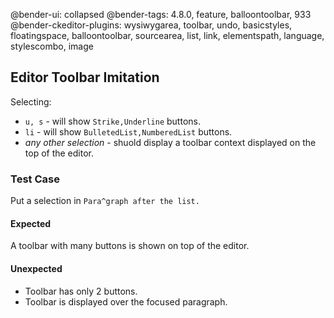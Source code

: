 @bender-ui: collapsed
@bender-tags: 4.8.0, feature, balloontoolbar, 933
@bender-ckeditor-plugins: wysiwygarea, toolbar, undo, basicstyles, floatingspace, balloontoolbar, sourcearea, list, link, elementspath, language, stylescombo, image

## Editor Toolbar Imitation

Selecting:
* `u, s` - will show `Strike,Underline` buttons.
*  `li` - will show `BulletedList,NumberedList` buttons.
* _any other selection_ - shuold display a toolbar context displayed on the top of the editor.

### Test Case

Put a selection in `Para^graph after the list.`

#### Expected

A toolbar with many buttons is shown on top of the editor.

#### Unexpected

* Toolbar has only 2 buttons.
* Toolbar is displayed over the focused paragraph.